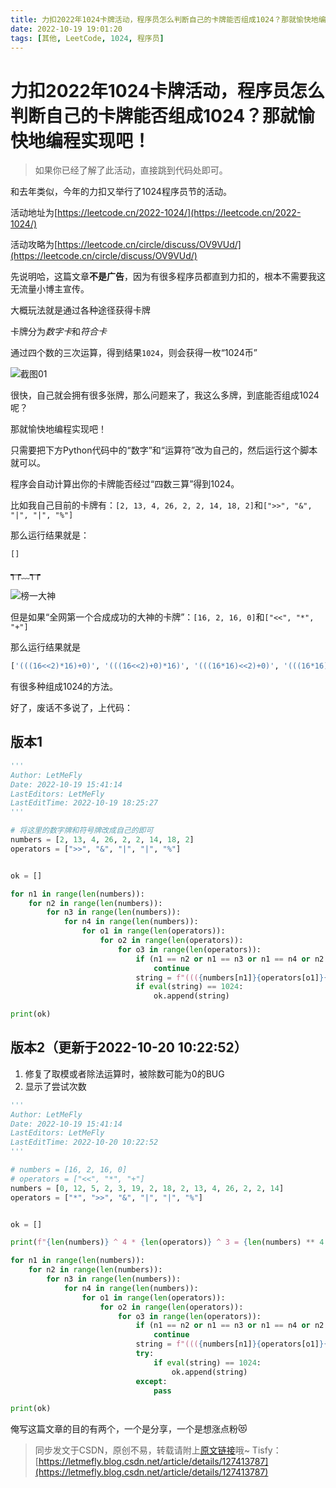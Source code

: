 ```yaml
---
title: 力扣2022年1024卡牌活动，程序员怎么判断自己的卡牌能否组成1024？那就愉快地编程实现吧！
date: 2022-10-19 19:01:20
tags: [其他, LeetCode, 1024, 程序员]
---
```


# 力扣2022年1024卡牌活动，程序员怎么判断自己的卡牌能否组成1024？那就愉快地编程实现吧！

> 如果你已经了解了此活动，直接跳到代码处即可。

和去年类似，今年的力扣又举行了1024程序员节的活动。

活动地址为[https://leetcode.cn/2022-1024/](https://leetcode.cn/2022-1024/)

活动攻略为[https://leetcode.cn/circle/discuss/OV9VUd/](https://leetcode.cn/circle/discuss/OV9VUd/)

先说明哈，这篇文章**不是广告**，因为有很多程序员都直到力扣的，根本不需要我这无流量小博主宣传。

大概玩法就是通过各种途径获得卡牌

卡牌分为*数字卡*和*符合卡*

通过四个数的三次运算，得到结果```1024```，则会获得一枚“1024币”

![截图01](https://img-blog.csdnimg.cn/33cee57d374443e78f1587c61eaf3f77.png)

很快，自己就会拥有很多张牌，那么问题来了，我这么多牌，到底能否组成1024呢？

那就愉快地编程实现吧！

只需要把下方Python代码中的“数字”和“运算符”改为自己的，然后运行这个脚本就可以。

程序会自动计算出你的卡牌能否经过“四数三算”得到1024。

比如我自己目前的卡牌有：```[2, 13, 4, 26, 2, 2, 14, 18, 2]```和```[">>", "&", "|", "|", "%"]```

那么运行结果就是：

```Python
[]
```

┭┮﹏┭┮

![榜一大神](https://img-blog.csdnimg.cn/5d7b238ab5da426ea951211e4c20ba5c.png)

但是如果“全网第一个合成成功的大神的卡牌”：```[16, 2, 16, 0]```和```["<<", "*", "+"]```

那么运行结果就是

```Python
['(((16<<2)*16)+0)', '(((16<<2)+0)*16)', '(((16*16)<<2)+0)', '(((16*16)+0)<<2)', '(((16+0)<<2)*16)', '(((16+0)*16)<<2)', '(((16*16)<<2)+0)', '(((16*16)+0)<<2)', '(((16<<2)*16)+0)', '(((16<<2)+0)*16)', '(((16+0)*16)<<2)', '(((16+0)<<2)*16)', '(((0+16)<<2)*16)', '(((0+16)*16)<<2)', '(((0+16)*16)<<2)', '(((0+16)<<2)*16)']
```

有很多种组成1024的方法。

好了，废话不多说了，上代码：

## 版本1

```Python
'''
Author: LetMeFly
Date: 2022-10-19 15:41:14
LastEditors: LetMeFly
LastEditTime: 2022-10-19 18:25:27
'''

# 将这里的数字牌和符号牌改成自己的即可
numbers = [2, 13, 4, 26, 2, 2, 14, 18, 2]
operators = [">>", "&", "|", "|", "%"]


ok = []

for n1 in range(len(numbers)):
    for n2 in range(len(numbers)):
        for n3 in range(len(numbers)):
            for n4 in range(len(numbers)):
                for o1 in range(len(operators)):
                    for o2 in range(len(operators)):
                        for o3 in range(len(operators)):
                            if (n1 == n2 or n1 == n3 or n1 == n4 or n2 == n3 or n2 == n4 or n3 == n4) or (o1 == o2 or o2 == o3 or o1 == o3):
                                continue
                            string = f"((({numbers[n1]}{operators[o1]}{numbers[n2]}){operators[o2]}{numbers[n3]}){operators[o3]}{numbers[n4]})"
                            if eval(string) == 1024:
                                ok.append(string)

print(ok)
```

## 版本2（更新于2022-10-20 10:22:52）

1. 修复了取模或者除法运算时，被除数可能为0的BUG
2. 显示了尝试次数

```python
'''
Author: LetMeFly
Date: 2022-10-19 15:41:14
LastEditors: LetMeFly
LastEditTime: 2022-10-20 10:22:52
'''

# numbers = [16, 2, 16, 0]
# operators = ["<<", "*", "+"]
numbers = [0, 12, 5, 2, 3, 19, 2, 18, 2, 13, 4, 26, 2, 2, 14]
operators = ["*", ">>", "&", "|", "|", "%"]


ok = []

print(f"{len(numbers)} ^ 4 * {len(operators)} ^ 3 = {len(numbers) ** 4 * len(operators) ** 3}")

for n1 in range(len(numbers)):
    for n2 in range(len(numbers)):
        for n3 in range(len(numbers)):
            for n4 in range(len(numbers)):
                for o1 in range(len(operators)):
                    for o2 in range(len(operators)):
                        for o3 in range(len(operators)):
                            if (n1 == n2 or n1 == n3 or n1 == n4 or n2 == n3 or n2 == n4 or n3 == n4) or (o1 == o2 or o2 == o3 or o1 == o3):
                                continue
                            string = f"((({numbers[n1]}{operators[o1]}{numbers[n2]}){operators[o2]}{numbers[n3]}){operators[o3]}{numbers[n4]})"
                            try:
                                if eval(string) == 1024:
                                    ok.append(string)
                            except:
                                pass

print(ok)
```

俺写这篇文章的目的有两个，一个是分享，一个是想涨点粉😻

> 同步发文于CSDN，原创不易，转载请附上[原文链接](https://leetcode.letmefly.xyz/2022/10/19/Other-LeetCode1024-2022/)哦~
> Tisfy：[https://letmefly.blog.csdn.net/article/details/127413787](https://letmefly.blog.csdn.net/article/details/127413787)

